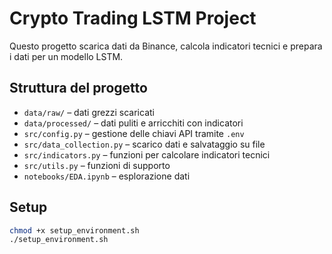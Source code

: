 # Crypto Trading LSTM Project

Questo progetto scarica dati da Binance, calcola indicatori tecnici e prepara i dati per un modello LSTM.

## Struttura del progetto
- `data/raw/` – dati grezzi scaricati
- `data/processed/` – dati puliti e arricchiti con indicatori
- `src/config.py` – gestione delle chiavi API tramite `.env`
- `src/data_collection.py` – scarico dati e salvataggio su file
- `src/indicators.py` – funzioni per calcolare indicatori tecnici
- `src/utils.py` – funzioni di supporto
- `notebooks/EDA.ipynb` – esplorazione dati

## Setup
```bash
chmod +x setup_environment.sh
./setup_environment.sh